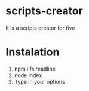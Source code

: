# scripts-creator
It is a scripts creator for five

# Instalation
1. npm i fs readline
2. node index
3. Type in your options
